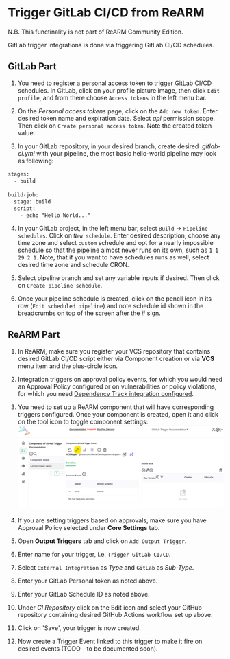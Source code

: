 # Trigger GitLab CI/CD from ReARM

N.B. This functinality is not part of ReARM Community Edition.

GitLab trigger integrations is done via triggering GitLab CI/CD schedules.

## GitLab Part
1. You need to register a personal access token to trigger GitLab CI/CD schedules. In GitLab, click on your profile picture image, then click `Edit profile`, and from there choose `Access tokens` in the left menu bar.

2. On the *Personal access tokens* page, click on the `Add new token`. Enter desired token name and expiration date. Select *api* permission scope. Then click on `Create personal access token`. Note the created token value.

3. In your GitLab repository, in your desired branch, create desired *.gitlab-ci.yml* with your pipeline, the most basic hello-world pipeline may look as following:

```
stages:
  - build

build-job:
  stage: build
  script:
    - echo "Hello World..."
```

4. In your GitLab project, in the left menu bar, select `Build` -> `Pipeline schedules`. Click on `New schedule`. Enter desired description, choose any time zone and select `custom` schedule and opt for a nearly impossible schedule so that the pipeline almost never runs on its own, such as `1 1 29 2 1`. Note, that if you want to have schedules runs as well, select desired time zone and schedule CRON.

5. Select pipeline branch and set any variable inputs if desired. Then click on `Create pipeline schedule`.

6. Once your pipeline schedule is created, click on the pencil icon in its row (`Edit scheduled pipeline`) and note schedule id shown in the breadcrumbs on top of the screen after the # sign.

## ReARM Part

1. In ReARM, make sure you register your VCS repository that contains desired GitLab CI/CD script either via Component creation or via **VCS** menu item and the plus-circle icon.

2. Integration triggers on approval policy events, for which you would need an Approval Policy configured or on vulnerabilities or policy violations, for which you need [Dependency Track integration configured](./dtrack).

3. You need to set up a ReARM component that will have corresponding triggers configured. Once your component is created, open it and click on the tool icon to toggle component settings:
![Toggle Component Settings in Reliza Hub UI](images/component-settings-icon.png)

4. If you are setting triggers based on approvals, make sure you have Approval Policy selected under **Core Settings** tab.

5. Open **Output Triggers** tab and click on `Add Output Trigger`.

6. Enter name for your trigger, i.e. `Trigger GitLab CI/CD`.

7. Select `External Integration` as *Type* and `GitLab` as *Sub-Type*.

8. Enter your GitLab Personal token as noted above.

9. Enter your GitLab Schedule ID as noted above.

10. Under *CI Repository* click on the Edit icon and select your GitHub repository containing desired GitHub Actions workflow set up above.

11. Click on 'Save', your trigger is now created.

12. Now create a Trigger Event linked to this trigger to make it fire on desired events (TODO - to be documented soon).